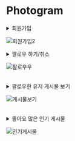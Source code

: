 # Photogram

<details>
<summary>회원가입</summary>

### 시큐리티 세팅

```xml
<dependency>
    <groupId>org.springframework.boot</groupId>
    <artifactId>spring-boot-starter-security</artifactId>
</dependency>
```

- 클라이언트가 서버에 요청하면 /login 으로 redirect 된다.

![img.png](img.png)

### 시큐리티 커스텀 하기

```java
@EnableWebSecurity
@Configuration // IOC
public class SecurityConfig extends WebSecurityConfigurerAdapter {
}

```

- WebSecurityConfigureAdapter 를 상속받으면 시큐리티 설정파일로 인식이 된다.
- @Configuration 으로 해당 클래스를 IoC 컨테이너에 등록
- @EnableWebSecurity 로 시큐리티 설정파일로 인식된 파일을 활성화 시킴

```java
@EnableWebSecurity
@Configuration // IOC
public class SecurityConfig extends WebSecurityConfigurerAdapter {
  @Override
  protected void configure(HttpSecurity http) throws Exception {
    http.
            formLogin().disable()
            .httpBasic().disable()
            .csrf().disable()
            .sessionManagement().sessionCreationPolicy(SessionCreationPolicy.STATELESS)
            .and()
            .exceptionHandling()
            .authenticationEntryPoint(jwtAuthenticationEntryPoint)
            .accessDeniedHandler(jwtAccessDeniedHandler)
            .and()
            .addFilter(corsConfig.corsFilter())
            .addFilterBefore(new JWTAuthenticationFilter(tokenHelper) , UsernamePasswordAuthenticationFilter.class)

            .authorizeRequests()
            .antMatchers("/api/user/**","/user/**","/image/**","/subscribe/**","/comment/**,/api/**")
            .authenticated()
            .anyRequest().permitAll();
  }
}
```


### CSRF 토큰 해제

- 클라이언트가 웹 서버로 회원가입 데이터를 전송한다.
- 웹 서버를 보호하고 있는 시큐리티가 입구에서 시큐리티 CSRF 토큰 검사를 실시한다.
- CSRF 토큰 검사는 클라이언트가 
웹 서버가 응답해준 회원가입창을 통해서 정상적인 경로로 회원가입을 진행했는지 확인하는 것이다.
- 클라이언트가 응답 받았을 때 CSRF가 붙어서 전해지는 것이다.

```java
@Override
    protected void configure(HttpSecurity http) throws Exception {
        http.csrf().disable(); // CSRF 토큰 검사 비활성화
    }
```

- 시큐리티가 제공하는 CSRF 토큰 검사 기능을 비활성화 하자



</details>

![회원가입2](https://user-images.githubusercontent.com/66653324/223017753-c0536161-e25e-4a97-963d-b9fd1b2a0a59.gif)
<br/>




<details>
<summary>팔로우 하기/취소</summary>

### 팔로우 모델

```java
public class Follow {
  @Id
  @GeneratedValue(strategy = GenerationType.IDENTITY)
  private int id;

  @JoinColumn(name = "fromUserId")
  @ManyToOne
  private User fromUser;

  @JoinColumn(name = "toUserId")
  @ManyToOne
  private User toUser;

  private LocalDateTime createDate;

  @PrePersist // 디비에 INSERT 되기 직전에 실행
  public void createDate() {
    this.createDate = LocalDateTime.now();
  }
}
```
같은 사람을 계속해서 팔로우 하면 안되기 때문에 Unique 제약 조건을 설정하였다.
```java
@Table(
        uniqueConstraints = {
                @UniqueConstraint(
                        name = "subscribe_uk",
                        columnNames = {"fromUserId" ,"toUserId"}
                )
        }
)
public class Follow {
}
```

실제 데이터베이스 컬럼명을 적어야 함

### 팔로우 API 

#### Controller

```java
@RestController
@RequiredArgsConstructor
public class FollowApiController {

  private final FollowService followService;

  @PostMapping("/api/subscribe/{toUserId}")
  public ResponseEntity<?> follow(@AuthenticationPrincipal PrincipalDetails principalDetails , @PathVariable int toUserId){
    followService.follow(principalDetails.getUser().getId() , toUserId);
    return new ResponseEntity<>(new RespDto<>(1, "팔로우 성공",null), HttpStatus.OK);
  }

  @DeleteMapping("/api/subscribe/{toUserId}")
  public ResponseEntity<?> unfollow(@AuthenticationPrincipal PrincipalDetails principalDetails , @PathVariable int toUserId) {
    System.out.println("principalDetails = " + principalDetails);
    followService.unfollow(principalDetails.getUser().getId() , toUserId);
    return new ResponseEntity<>(new RespDto<>(1, "팔로우 취소 성공",null), HttpStatus.OK);
  }
}
```


#### Repository

네이티브 쿼리 사용

- 팔로우 하기
- 팔로우 취소

```java
public interface FollowRepository extends JpaRepository<Follow,Integer> ,FollowRepositoryCustom{

  @Modifying
  @Query(value = "insert into follow(fromUserid ,toUserId , createDate) values(:fromUserId, :toUserId , now())", nativeQuery = true)
  void mFollow(int fromUserId, int toUserId);

  @Modifying
  @Query(value = "delete from  follow where fromUserId =:fromUserId and toUserId =:toUserId", nativeQuery = true)
  void mUnfollow(int fromUserId , int toUserId);
}
```

</details>

![팔로우우](https://user-images.githubusercontent.com/66653324/223716096-9d773d28-f015-430a-b529-1bcd093361b7.gif)


<br/>

<details>
<summary>팔로우한 유저 게시물 보기</summary>

### Querydsl 사용 - 서브쿼리 

- 팔로우 한 유저 아이디 가져오기 (Follow 테이블)
```java
queryFactory
.select(follow.toUser.id)
.from(follow)
.where(follow.fromUser.id.eq(principalId))
.fetch();
```
- Image 테이블에서 userId 가 팔로우 한 유저 아이디에 해당하는 정보 가져오기
  - 서브 쿼리 사용
  - 게시물 업로드 최신 순으로 가져오기
```java
queryFactory
.selectFrom(image)
.where(image.user.id.in(JPAExpressions.select(follow.toUser.id).from(follow)
.where(follow.fromUser.id.eq(principalId)))).orderBy(image.createDate.desc()).fetch();
```


</details>

![게시물보기](https://user-images.githubusercontent.com/66653324/224479239-59bb7d32-d4c9-4b48-ae15-74cbce1b69f9.gif)

<br/>


<details>
<summary>좋아요 많은 인기 게시물</summary>

### 응답 dto

```java
@Data
@NoArgsConstructor
@AllArgsConstructor
public class ImagePopularDto {

    private int id;
    private String caption;
    private String postImageUrl;
    private long likeCount;
    private User user;
}
```

### querydsl 로 데이터 조회

- 좋아요 테이블 (likes) 에서 imageId로 그룹화하기
- 좋아요 테이블 (likes) 과 게시물 테이블 (Images) 조인화기
- imageId로 그룹화 한 뒤 count 개수로 정렬
- 좋아요 개수가 같을 경우 게시물 등록 최신 순 정렬
- 개수는 9개만 (limit = 9)

```java
queryFactory
                .select(Projections.fields(ImagePopularDto.class,
                        image.id, image.caption , image.postImageUrl, image.user
                        , likes.image.id.count().as("likeCount")))
                .from(image)
                .innerJoin(likes)
                .on(image.id.eq(likes.image.id))
                .groupBy(likes.image.id)
                .orderBy(likes.image.id.count().desc(), image.createDate.desc())
                .limit(9)
                .fetch();
```



</details>

![인기게시물](https://user-images.githubusercontent.com/66653324/225461487-075d202f-42ce-4548-8450-41a6577b45f5.gif)

<br/>